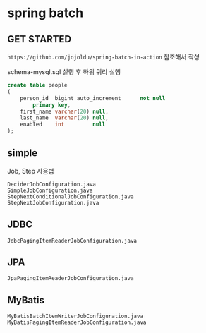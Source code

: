 # spring batch

## GET STARTED

`https://github.com/jojoldu/spring-batch-in-action` 참조해서 작성

schema-mysql.sql 실행 후 하위 쿼리 실행

```sql
create table people
(
    person_id  bigint auto_increment      not null
        primary key,
    first_name varchar(20) null,
    last_name  varchar(20) null,
    enabled    int         null
);
```

## simple

Job, Step 사용법

```
DeciderJobConfiguration.java
SimpleJobConfiguration.java
StepNextConditionalJobConfiguration.java
StepNextJobConfiguration.java
```

## JDBC

```
JdbcPagingItemReaderJobConfiguration.java
```

## JPA

```
JpaPagingItemReaderJobConfiguration.java
```

## MyBatis

```
MyBatisBatchItemWriterJobConfiguration.java
MyBatisPagingItemReaderJobConfiguration.java
```